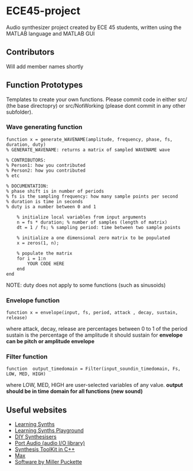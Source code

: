 # ECE45-project

 Audio synthesizer project created by ECE 45 students, written using the MATLAB language and MATLAB GUI
 
 ## Contributors
 Will add member names shortly
 
 ## Function Prototypes
Templates to create your own functions. Please commit code in either src/ (the base directopry) or src/NotWorking (please dont commit in any other subfolder).

 ### Wave generating function
```
function x = generate_WAVENAME(amplitude, frequency, phase, fs, duration, duty)
% GENERATE_WAVENAME: returns a matrix of sampled WAVENAME wave

% CONTRIBUTORS:
% Person1: how you contributed
% Person2: how you contributed
% etc

% DOCUMENTATION:
% phase shift is in number of periods
% fs is the sampling frequency: how many sample points per second
% duration is time in seconds
% duty is a number between 0 and 1

    % initialize local variables from input arguments
    n = fs * duration; % number of samples (length of matrix)
    dt = 1 / fs; % sampling period: time between two sample points
    
    % initialize a one dimensional zero matrix to be populated
    x = zeros(1, n);
    
    % populate the matrix
    for i = 1:n
        YOUR CODE HERE
    end
end
```
NOTE: duty does not apply to some functions (such as sinusoids)

 ### Envelope function
```
function x = envelope(input, fs, period, attack , decay, sustain, release)
```
where attack, decay, release are percentages between 0 to 1 of the period
sustain is the percentage of the amplitude it should sustain for
**envelope can be pitch or amplitude envelope**


### Filter function
```
function  output_timedomain = Filter(input_soundin_timedomain, Fs, LOW, MED, HIGH) 
```
where LOW, MED, HIGH are user-selected variables of any value. 
**output should be in time domain for all functions (new sound)**
 
 ## Useful websites
 
 - [Learning Synths](https://learningsynths.ableton.com)
 - [Learning Synths Playground](https://learningsynths.ableton.com/en/playground)
 - [DIY Synthesisers](https://blog.demofox.org/diy-synthesizer/)
 - [Port Audio (audio I/O library)](http://portaudio.com/)
 - [Synthesis ToolKit in C++](https://ccrma.stanford.edu/software/stk/)
 - [Max](https://cycling74.com/products/max)
 - [Software by Miller Puckette](http://msp.ucsd.edu/software.html)
